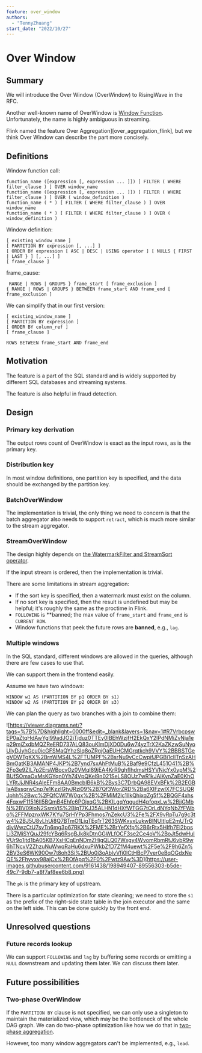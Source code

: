 ```yaml
---
feature: over_window
authors:
  - "TennyZhuang"
start_date: "2022/10/27"
---
```


# Over Window

## Summary

We will introduce the Over Window (OverWindow) to RisingWave in the RFC.

Another well-known name of OverWindow is [Window Function][window_function_wiki]. Unfortunately, the name is highly ambiguous in streaming.

Flink named the feature Over Aggregation][over_aggregation_flink], but we think Over Window can describe the part more concisely.

[window_function_wiki]: https://en.wikipedia.org/wiki/Window_function_(SQL)#:~:text=In%20SQL%2C%20a%20window%20function,single%20value%20for%20multiple%20rows.

## Definitions

Window function call:

```plain
function_name ([expression [, expression ... ]]) [ FILTER ( WHERE filter_clause ) ] OVER window_name
function_name ([expression [, expression ... ]]) [ FILTER ( WHERE filter_clause ) ] OVER ( window_definition )
function_name ( * ) [ FILTER ( WHERE filter_clause ) ] OVER window_name
function_name ( * ) [ FILTER ( WHERE filter_clause ) ] OVER ( window_definition )
```

Window definition:

```plain
[ existing_window_name ]
[ PARTITION BY expression [, ...] ]
[ ORDER BY expression [ ASC | DESC | USING operator ] [ NULLS { FIRST | LAST } ] [, ...] ]
[ frame_clause ]
```

frame_cause:

```plain
 RANGE | ROWS | GROUPS } frame_start [ frame_exclusion ]
{ RANGE | ROWS | GROUPS } BETWEEN frame_start AND frame_end [ frame_exclusion ]
```

We can simplify that in our first version:

```plain
[ existing_window_name ]
[ PARTITION BY expression ]
[ ORDER BY column_ref ]
[ frame_clause ]
```

```plain
ROWS BETWEEN frame_start AND frame_end
```

## Motivation

The feature is a part of the SQL standard and is widely supported by different SQL databases and streaming systems.

The feature is also helpful in fraud detection.

## Design

### Primary key derivation

The output rows count of OverWindow is exact as the input rows, as is the primary key.

### Distribution key

In most window definitions, one partition key is specified, and the data should be exchanged by the partition key.

### BatchOverWindow

The implementation is trivial, the only thing we need to concern is that the batch aggregator also needs to support `retract`, which is much more similar to the stream aggregator.

### StreamOverWindow

The design highly depends on [the WatermarkFilter and StreamSort operator](https://github.com/risingwavelabs/rfcs/pull/1).

If the input stream is ordered, then the implementation is trivial.

There are some limitations in stream aggregation:

* If the sort key is specified, then a watermark must exist on the column.
* If no sort key is specified, then the result is undefined but may be helpful; it's roughly the same as the proctime in Flink.
* `FOLLOWING` is **banned; the max value of `frame_start` and `frame_end` is `CURRENT ROW`.
* Window functions that peek the future rows are **banned**, e.g., `lag`.

### Multiple windows

In the SQL standard, different windows are allowed in the queries, although there are few cases to use that.

We can support them in the frontend easily.

Assume we have two windows:

```plain
WINDOW w1 AS (PARTITION BY p1 ORDER BY s1)
WINDOW w2 AS (PARTITION BY p2 ORDER BY s3)
```

We can plan the query as two branches with a join to combine them:

![https://viewer.diagrams.net/?tags=%7B%7D&highlight=0000ff&edit=_blank&layers=1&nav=1#R7VrbcpswEP0aZtqHdAwYgl99adJO2jTjduz0TTEy0IBEhWzjfH2EkQxY2IPdNMiZvNja1ep29mjZxdbMQZReERD737ALQ83ouKlmDjXD0Du6w74yzTrX2KaZKzwSuNyoUIyDJyhGcu0icGFSMaQYhzSIq8oZRgjOaEUHCMGrqtkch9VVY%2BBBSTGegVDWTgKX%2BrnWMS4L%2FTUMPF%2BsrNu9vCcCwpifJPGBi1cllTnSzAHBmOatKB3AMANP4JKP%2B7ynd7sxAhFtMuB%2Baf9e9CfzL451O41%2B%2Fp3e9ZIL7p2ErsWBocvOz0VMqI89jEA4KrR9ghfIhdmsHSYVNjcYx0ypM%2BUfSOmaOxMsKGYqn0Yh74VpQKel9n021SeLS8OUz7wR1kJAlKynZaE0KhOLYRtJjJNR4sAleEFm8AA0BmcbIB6kB%2Bys3C7DrbQA98EVxBFk%2B2EGBIaABssqrwCnp7e1KzzIGtyJRzi09%2B7Qf3WorZRD%2Ba6XIFzwlX7FCSUQRJphh%2Bwc%2FQfCWl7W0qx%2B%2FMiM2Ic1lIkQhixqZg5f%2BQGF4xhs4FqxwF11516Il5BQmB4Ehfc6POjxqG%2BKILgqYqgudH4pfopxLw%2BjjGMbN%2BV09loN2SsmVIS%2BlgT7KJ35ALHN1dHXfWTGG7tOrLdNYqNbZfFWbo%2FFMpznxWK7KYu7SrHYPp3Fhmos7nZekcU3%2Fe%2FX9vRpTu7g9c3tw4%2BJ5U8vLhUi8Q7BTmO1LiqTEq1rT263SWKxyxLukwBlNUltIgE2mUTrQdiyWwzCtU7svTn6mg3p67RKX%2FME%2BrYefXfp%2B6rRtx5Hlfh7El2bpsLi3ZMiSYQuJ29fcYBq6RsgBJk8kDtnGGWLfOCF3se2Ce4oV%2BoJt5dwHuIVUr9o1jtd1bA05KB7XsHCqEnNDmZHigQLQ07Wxgy4WvomRbmRtJ6vbR9w6hTNcvV2ZhzuNuWwqRaHu6dxuPWkbZfD7ZfM4uewt%2F5e%2F9h6Zn%2BV3eS6WK90Ow7t8oh3Si%2BUo0j3oAblvVfj0lCtHBcP7ver0eBqOGdxNeQE%2Fhyvxv98ajCx%2BOfApq%2F0%2Fwtz9Aw%3D](https://user-images.githubusercontent.com/9161438/198949407-89556303-b5de-49c7-9db7-a8f7af8ee6b8.png)

The `pk` is the primary key of upstream.

There is a particular optimization for state cleaning; we need to store the `s1` as the prefix of the right-side state table in the join executor and the same on the left side. This can be done quickly by the front end.

## Unresolved questions

### Future records lookup

We can support `FOLLOWING` and `lag` by buffering some records or emitting a `NULL` downstream and updating them later. We can discuss them later.

## Future possibilities

### Two-phase OverWindow

If the `PARTITION BY` clause is not specified, we can only use a singleton to maintain the materialized view, which may be the bottleneck of the whole DAG graph. We can do two-phase optimization like how we do that in [two-phase aggregation](https://singularity-data.quip.com/KtaRA6CspqRK/RFC-2-Phase-Agg-TopN-Operator-in-Streaming).

However, too many window aggregators can't be implemented, e.g., `lead`.
